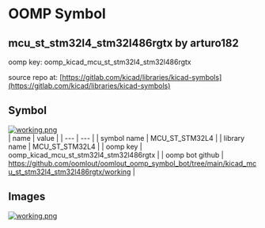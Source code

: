 # OOMP Symbol  
## mcu_st_stm32l4_stm32l486rgtx  by arturo182  
  
oomp key: oomp_kicad_mcu_st_stm32l4_stm32l486rgtx  
  
source repo at: [https://gitlab.com/kicad/libraries/kicad-symbols](https://gitlab.com/kicad/libraries/kicad-symbols)  
## Symbol  
  
[![working.png](working_600.png)](working.png)  
| name | value | 
| --- | --- | 
| symbol name | MCU_ST_STM32L4 | 
| library name | MCU_ST_STM32L4 | 
| oomp key | oomp_kicad_mcu_st_stm32l4_stm32l486rgtx | 
| oomp bot github | https://github.com/oomlout/oomlout_oomp_symbol_bot/tree/main/kicad_mcu_st_stm32l4_stm32l486rgtx/working | 
## Images  
  
[![working.png](working_140.png)](working.png)  

